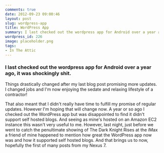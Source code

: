 ```yaml
---
comments: true
date: 2012-09-23 09:00:46
layout: post
slug: wordpress-app
title: WordPress App
summary: I last checked out the wordpress app for Android over a year ago, it was shockingly shit. What about now?
wordpress_id: 226
image: placeholder.png
tags:
- In The Attic
---
```


### I last checked out the wordpress app for Android over a year ago, it was shockingly shit.

Things drastically changed after my last blog post promising more updates. I changed jobs and I'm now enjoying the sedate and relaxing lifestyle of a contractor!

That also meant that I didn't really have time to fulfill my promise of regular updates. However I'm hoping that will change now. A year or so ago I checked out the WordPress app but was disappointed to find it didn't support self hosted blogs. And seeing as mine's hosted on an Amazon EC2 instance this wasn't very useful to me. However, last night, just before we went to catch the penultimate showing of The Dark Knight Rises at the iMax a friend of mine happened to mention how great the WordPress app now was and how it supported self hosted blogs. And that brings us to now, hopefully the first of many posts from my Nexus 7.
